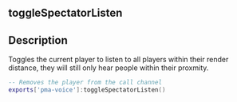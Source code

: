 ## toggleSpectatorListen

## Description

Toggles the current player to listen to all players within their render distance, they will still only hear people within their proxmity.

```lua
-- Removes the player from the call channel
exports['pma-voice']:toggleSpectatorListen()
```